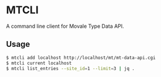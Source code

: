 # MTCLI

A command line client for Movale Type Data API.

## Usage

```bash
$ mtcli add localhost http://localhost/mt/mt-data-api.cgi
$ mtcli current localhost
$ mtcli list_entries --site_id=1 --limit=3 | jq .
```

